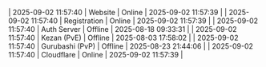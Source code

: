 | 2025-09-02 11:57:40 | Website | Online | 2025-09-02 11:57:39 |
| 2025-09-02 11:57:40 | Registration | Online | 2025-09-02 11:57:39 |
| 2025-09-02 11:57:40 | Auth Server | Offline | 2025-08-18 09:33:31 |
| 2025-09-02 11:57:40 | Kezan (PvE) | Offline | 2025-08-03 17:58:02 |
| 2025-09-02 11:57:40 | Gurubashi (PvP) | Offline | 2025-08-23 21:44:06 |
| 2025-09-02 11:57:40 | Cloudflare | Online | 2025-09-02 11:57:39 |
